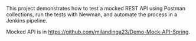 This project demonstrates how to test a mocked REST API using Postman collections, run the tests with Newman, and automate the process in a Jenkins pipeline.

Mocked API is in https://github.com/milandinga23/Demo-Mock-API-Spring.
